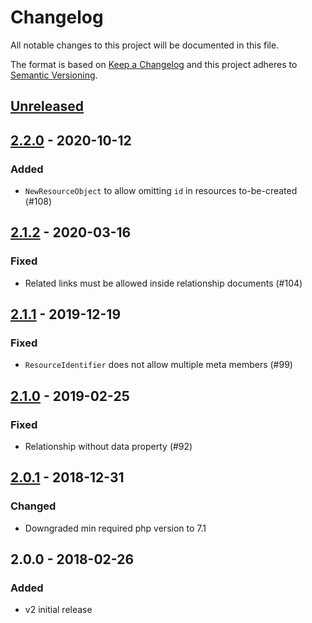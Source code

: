 # Changelog
All notable changes to this project will be documented in this file.

The format is based on [Keep a Changelog](http://keepachangelog.com/en/1.0.0/)
and this project adheres to [Semantic Versioning](http://semver.org/spec/v2.0.0.html).

## [Unreleased]

## [2.2.0] - 2020-10-12
### Added
- `NewResourceObject` to allow omitting `id` in resources to-be-created (#108)

## [2.1.2] - 2020-03-16
### Fixed
- Related links must be allowed inside relationship documents (#104)

## [2.1.1] - 2019-12-19
### Fixed
- `ResourceIdentifier` does not allow multiple meta members (#99)

## [2.1.0] - 2019-02-25
### Fixed
- Relationship without data property (#92)

## [2.0.1] - 2018-12-31
### Changed
- Downgraded min required php version to 7.1

## 2.0.0 - 2018-02-26
### Added
- v2 initial release

[Unreleased]: https://github.com/json-api-php/json-api/compare/2.2.0...HEAD
[2.2.0]: https://github.com/json-api-php/json-api/compare/2.1.2...2.2.0
[2.1.2]: https://github.com/json-api-php/json-api/compare/2.1.1...2.1.2
[2.1.1]: https://github.com/json-api-php/json-api/compare/2.1.0...2.1.1
[2.1.0]: https://github.com/json-api-php/json-api/compare/2.0.1...2.1.0
[2.0.1]: https://github.com/json-api-php/json-api/compare/2.0.0...2.0.1
